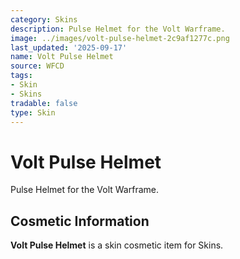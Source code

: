 ```yaml
---
category: Skins
description: Pulse Helmet for the Volt Warframe.
image: ../images/volt-pulse-helmet-2c9af1277c.png
last_updated: '2025-09-17'
name: Volt Pulse Helmet
source: WFCD
tags:
- Skin
- Skins
tradable: false
type: Skin
---
```


# Volt Pulse Helmet

Pulse Helmet for the Volt Warframe.

## Cosmetic Information

**Volt Pulse Helmet** is a skin cosmetic item for Skins.

